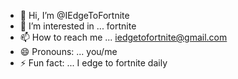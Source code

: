 - 👋 Hi, I’m @IEdgeToFortnite
- 👀 I’m interested in ... fortnite
- 📫 How to reach me ... iedgetofortnite@gmail.com
- 😄 Pronouns: ... you/me
- ⚡ Fun fact: ... I edge to fortnite daily

<!---
IEdgeToFortnite/IEdgeToFortnite is a ✨ special ✨ repository because its `README.md` (this file) appears on your GitHub profile.
You can click the Preview link to take a look at your changes.
--->
